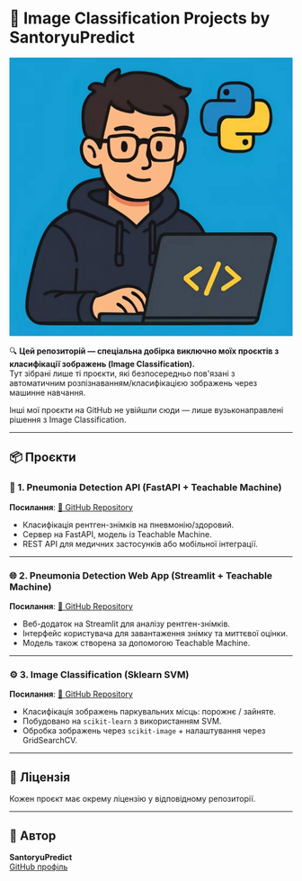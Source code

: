 
# 🧠 Image Classification Projects by SantoryuPredict

![SantoryuPredict](SantoryuPredict.jpg)

🔍 **Цей репозиторій — спеціальна добірка виключно моїх проєктів з класифікації зображень (Image Classification).**  
Тут зібрані лише ті проєкти, які безпосередньо пов'язані з автоматичним розпізнаванням/класифікацією зображень через машинне навчання.

Інші мої проєкти на GitHub не увійшли сюди — лише вузьконаправлені рішення з Image Classification.  

---

## 📦 Проєкти

### 🔬 1. Pneumonia Detection API (FastAPI + Teachable Machine)

**Посилання**: [🔗 GitHub Repository](https://github.com/Madarakk3/image-classification-Pneumonia-Detection-API-)

- Класифікація рентген-знімків на пневмонію/здоровий.
- Сервер на FastAPI, модель із Teachable Machine.
- REST API для медичних застосунків або мобільної інтеграції.

---

### 🌐 2. Pneumonia Detection Web App (Streamlit + Teachable Machine)

**Посилання**: [🔗 GitHub Repository](https://github.com/Madarakk3/Pneumonia-Detection-Web-App-Streamlit-)

- Веб-додаток на Streamlit для аналізу рентген-знімків.
- Інтерфейс користувача для завантаження знімку та миттєвої оцінки.
- Модель також створена за допомогою Teachable Machine.

---

### ⚙️ 3. Image Classification (Sklearn SVM)

**Посилання**: [🔗 GitHub Repository](https://github.com/Madarakk3/image-classification-sklearn)

- Класифікація зображень паркувальних місць: порожнє / зайняте.
- Побудовано на `scikit-learn` з використанням SVM.
- Обробка зображень через `scikit-image` + налаштування через GridSearchCV.

---

## 🧾 Ліцензія

Кожен проєкт має окрему ліцензію у відповідному репозиторії.

---

## 💬 Автор

**SantoryuPredict**  
[GitHub профіль](https://github.com/Madarakk3)
